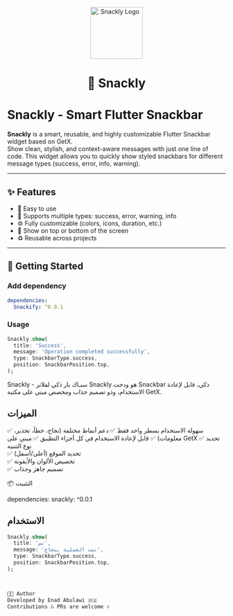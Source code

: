 <p align="center">
  <img src="https://raw.githubusercontent.com/EnadAbulawi/snackly/main/assets/logo.png" width="120" alt="Snackly Logo" />
</p>

<h1 align="center">🍩 Snackly</h1>


# Snackly - Smart Flutter Snackbar

**Snackly** is a smart, reusable, and highly customizable Flutter Snackbar widget based on GetX.  
Show clean, stylish, and context-aware messages with just one line of code.
This widget allows you to quickly show styled snackbars for different message types (success, error, info, warning).

---

## ✨ Features

- 🎯 Easy to use
- 🎨 Supports multiple types: success, error, warning, info
- ⚙️ Fully customizable (colors, icons, duration, etc.)
- 📍 Show on top or bottom of the screen
- ♻️ Reusable across projects

---

## 🚀 Getting Started

### Add dependency

```yaml
dependencies:
  Snackify: ^0.0.1


```

### Usage

```dart
Snackly.show(
  title: 'Success',
  message: 'Operation completed successfully',
  type: SnackbarType.success,
  position: SnackbarPosition.top,
);
```


Snackly - سنـاك بار ذكي لفلاتر
Snackly هو ودجت Snackbar ذكي، قابل لإعادة الاستخدام، وذو تصميم جذاب ومخصص مبني على مكتبة GetX.

## الميزات
✅ سهولة الاستخدام بسطر واحد فقط
✅ دعم أنماط مختلفة (نجاح، خطأ، تحذير، معلومات)
✅ قابل لإعادة الاستخدام في كل أجزاء التطبيق
✅ مبني على GetX
✅ تحديد نوع التنبيه  
✅ تحديد الموقع (أعلى/أسفل)  
✅ تخصيص الألوان والأيقونة  
✅ تصميم جاهز وجذاب


📦 التثبيت

dependencies:
  snackly: ^0.0.1


## الاستخدام

```dart
Snackly.show(
  title: 'تم',
  message: 'تمت العملية بنجاح',
  type: SnackbarType.success,
  position: SnackbarPosition.top,
);



🧑‍💻 Author
Developed by Enad Abulawi 🇵🇸
Contributions & PRs are welcome ✌️